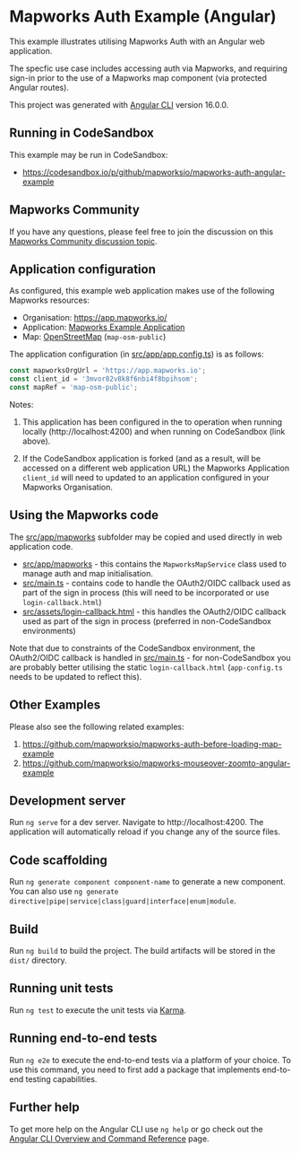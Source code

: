 # Mapworks Auth Example (Angular)

This example illustrates utilising Mapworks Auth with an Angular web application.

The specfic use case includes accessing auth via Mapworks, and requiring sign-in prior to the use of a Mapworks map component (via protected Angular routes).

This project was generated with [Angular CLI](https://github.com/angular/angular-cli) version 16.0.0.

## Running in CodeSandbox

This example may be run in CodeSandbox:

- https://codesandbox.io/p/github/mapworksio/mapworks-auth-angular-example


## Mapworks Community

If you have any questions, please feel free to join the discussion on this
[Mapworks Community discussion topic](https://community.mapworks.io/t/mapworks-auth-example-angular/33).


## Application configuration

As configured, this example web application makes use of the following Mapworks resources:

- Organisation: https://app.mapworks.io/
- Application: [Mapworks Example Application](https://app.mapworks.io/settings/application/an0raTjbw6A6Kno8s8Bw2/details)
- Map: [OpenStreetMap](https://app.mapworks.io/content/#/map/AXBR6sWIAAA2ac12AAAA) (`map-osm-public`)

The application configuration (in [src/app/app.config.ts](src/app/app.config.ts)) is as follows:

```ts
const mapworksOrgUrl = 'https://app.mapworks.io';
const client_id = '3mvor82v8k8f6nbi4f8bpihsom';
const mapRef = 'map-osm-public';
```

Notes:

1. This application has been configured in the to operation when running locally
   (http://localhost:4200) and when running on CodeSandbox (link above).

2. If the CodeSandbox application is forked (and as a result, will be accessed on a
   different web application URL) the Mapworks Application `client_id` will need to
   updated to an application configured in your Mapworks Organisation.


## Using the Mapworks code

The [src/app/mapworks](src/app/mapworks) subfolder may be copied and used directly in web application code.

- [src/app/mapworks](src/app/mapworks) - this contains the `MapworksMapService` class used to manage auth and map initialisation.
- [src/main.ts](src/main.ts) - contains code to handle the OAuth2/OIDC callback used as part of the sign in process (this will need to be incorporated or use `login-callback.html`)
- [src/assets/login-callback.html](src/assets/login-callback.html) - this handles the OAuth2/OIDC callback used as part of the sign in process (preferred in non-CodeSandbox environments)

Note that due to constraints of the CodeSandbox environment, the OAuth2/OIDC callback is handled in [src/main.ts](src/main.ts) - for non-CodeSandbox you are probably better utilising the static `login-callback.html` (`app-config.ts` needs to be updated to reflect this).


## Other Examples

Please also see the following related examples:

1. https://github.com/mapworksio/mapworks-auth-before-loading-map-example
2. https://github.com/mapworksio/mapworks-mouseover-zoomto-angular-example


## Development server

Run `ng serve` for a dev server. Navigate to http://localhost:4200. The application will automatically reload if you change any of the source files.

## Code scaffolding

Run `ng generate component component-name` to generate a new component. You can also use `ng generate directive|pipe|service|class|guard|interface|enum|module`.

## Build

Run `ng build` to build the project. The build artifacts will be stored in the `dist/` directory.

## Running unit tests

Run `ng test` to execute the unit tests via [Karma](https://karma-runner.github.io).

## Running end-to-end tests

Run `ng e2e` to execute the end-to-end tests via a platform of your choice. To use this command, you need to first add a package that implements end-to-end testing capabilities.

## Further help

To get more help on the Angular CLI use `ng help` or go check out the [Angular CLI Overview and Command Reference](https://angular.io/cli) page.
